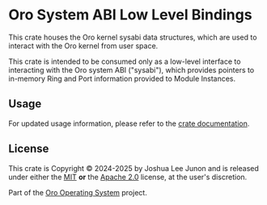 # Oro System ABI Low Level Bindings

This crate houses the Oro kernel sysabi data structures,
which are used to interact with the Oro kernel from user
space.

This crate is intended to be consumed only as a low-level
interface to interacting with the Oro system ABI ("sysabi"),
which provides pointers to in-memory Ring and Port information
provided to Module Instances.

## Usage
For updated usage information, please refer to the [crate documentation](https://docs.rs/oro-sysabi).

## License
This crate is Copyright &copy; 2024-2025 by Joshua Lee Junon and is released under either
the [MIT](LICENSE.mit) **or** the [Apache 2.0](LICENSE.apache-2.0) license, at the
user's discretion.

Part of the [Oro Operating System](https://github.com/oro-os) project.
